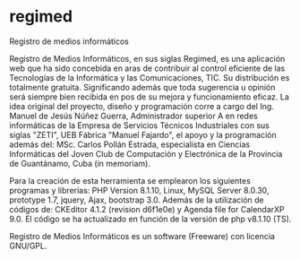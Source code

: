 # regimed
Registro de medios informáticos

Registro de Medios Informáticos, en sus siglas Regimed, es una aplicación web que ha sido concebida en aras de contribuir al control 
eficiente de las Tecnologías de la Informática y las Comunicaciones, TIC. Su distribución es totalmente gratuita. Significando además 
que toda sugerencia u opinión será siempre bien recibida en pos de su mejora y funcionamiento eficaz. La idea original del proyecto, 
diseño y programación corre a cargo del Ing. Manuel de Jesús Núñez Guerra, Administrador superior A en redes informáticas de la Empresa 
de Servicios Técnicos Industriales con sus siglas "ZETI", UEB Fábrica "Manuel Fajardo", el apoyo y la programación además del: MSc. Carlos 
Pollán Estrada, especialista en Ciencias Informáticas del Joven Club de Computación y Electrónica de la Provincia de Guantánamo, Cuba (in memoriam).

Para la creación de esta herramienta se emplearon los siguientes programas y librerías: PHP Version 8.1.10, Linux, MySQL Server 8.0.30,
prototype 1.7, jquery, Ajax, bootstrap 3.0. Además de la utilización de códigos de: CKEditor 4.1.2 (revision d6f1e0e) y Agenda file 
for CalendarXP 9.0. El código se ha actualizado en función de la versión de php v8.1.10 (TS). 

Registro de Medios Informáticos es un software (Freeware) con licencia GNU/GPL.
